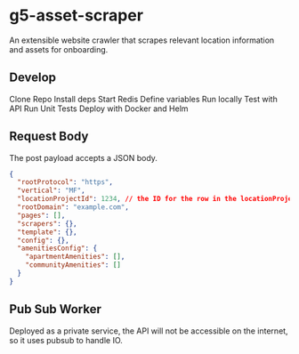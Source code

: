 # g5-asset-scraper

An extensible website crawler that scrapes relevant location information and assets for onboarding.

## Develop

Clone Repo
Install deps
Start Redis
Define variables
Run locally
Test with API
Run Unit Tests
Deploy with Docker and Helm
## Request Body

The post payload accepts a JSON body.
``` json
{
  "rootProtocol": "https",
  "vertical": "MF",
  "locationProjectId": 1234, // the ID for the row in the locationProjects table of the Onboarder
  "rootDomain": "example.com",
  "pages": [],
  "scrapers": {},
  "template": {},
  "config": {},
  "amenitiesConfig": {
    "apartmentAmenities": [],
    "communityAmenities": []
  }
}

```
## Pub Sub Worker

Deployed as a private service, the API will not be accessible on the internet, so it uses pubsub to handle IO.
